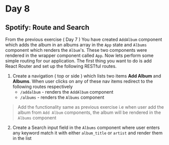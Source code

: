 # Day 8

## Spotify: Route and Search

From the previous exercise ( Day 7 ) You have created `AddAlbum` component which adds the album in an albums array in the `App` state and `Albums` component which renders the `Album`'s.
These two components were rendered in the wrapper component called `App`.
Now lets perform some simple routing for our application.
The first thing you want to do is add React Router and set up the following RESTful routes.
1. Create a navigation ( top or side ) which lists two items **Add Album** and **Albums**. When user clicks on any of these nav items redirect to the following routes respectively
    - `/addalbum` - renders the `AddAlbum` component
    - `/albums` - renders the `Albums` component
> Add the functionality same as previous exercise i.e when user add the album from `Add Album` components, the album will be rendered in the `Albums` component

2. Create a Search input field in the `Albums` component where user enters any keyword match it with either `album_title` or `artist` and render them in the list
